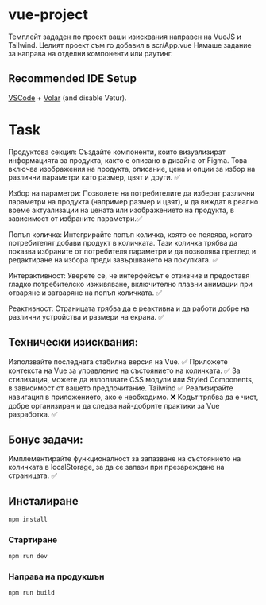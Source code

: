 # vue-project

Темплейт зададен по проект ваши изисквания направен на VueJS и Tailwind. Целият проект съм го добавил в scr/App.vue
Нямаше задание за направа на отделни компоненти или раутинг.

## Recommended IDE Setup

[VSCode](https://code.visualstudio.com/) + [Volar](https://marketplace.visualstudio.com/items?itemName=Vue.volar) (and disable Vetur).

# Task
   Продуктова секция: Създайте компоненти, които визуализират информацията за продукта, както е описано в дизайна от Figma. Това включва изображения на продукта, описание, цена и опции за избор на различни параметри като размер, цвят и други. ✅
  
  Избор на параметри: Позволете на потребителите да изберат различни параметри на продукта (например размер и цвят), и да виждат в реално време актуализации на цената или изображението на продукта, в зависимост от избраните параметри.✅
   
Попъп количка: Интегрирайте попъп количка, която се появява, когато потребителят добави продукт в количката. Тази количка трябва да показва избраните от потребителя параметри и да позволява преглед и редактиране на избора преди завършването на покупката. ✅
   
Интерактивност: Уверете се, че интерфейсът е отзивчив и предоставя гладко потребителско изживяване, включително плавни анимации при отваряне и затваряне на попъп количката. ✅

Реактивност: Страницата трябва да е реактивна и да работи добре на различни устройства и размери на екрана. ✅

## Технически изисквания:

Използвайте последната стабилна версия на Vue. ✅
Приложете контекста на Vue за управление на състоянието на количката. ✅
За стилизация, можете да използвате CSS модули или Styled Components, в зависимост от вашето предпочитание. Tailwind ✅
Реализирайте навигация в приложението, ако е необходимо. ❌ 
Кодът трябва да е чист, добре организиран и да следва най-добрите практики за Vue разработка. ✅


## Бонус задачи:

Имплементирайте функционалност за запазване на състоянието на количката в localStorage, за да се запази при презареждане на страницата. ✅

## Инсталиране

```sh
npm install
```

### Стартиране

```sh
npm run dev
```

### Направа на продукшън

```sh
npm run build
```


